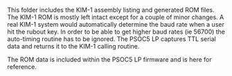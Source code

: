 This folder includes the KIM-1 assembly listing and generated ROM files.
The KIM-1 ROM is mostly left intact except for a couple of minor changes.
A real KIM-1 system would automatically determine the baud rate when a user hit the rubout key.
In order to be able to get higher baud rates (ie 56700) the auto-timing routine has to be ignored.
The PSOC5 LP captures TTL serial data and returns it to the KIM-1 calling routine.

The ROM data is included within the PSOC5 LP firmware and is here for reference.
